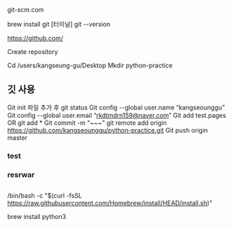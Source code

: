 ## 

git-scm.com

brew install git
[터미널] 
git --version

https://github.com/

Create repository

Cd /users/kangseung-gu/Desktop
Mkdir python-practice

## 깃 사용
Git init 
파일 추가 후 git status 
Git config --global user.name “kangseounggu”
Git config --global user.email “rkdtmdrn159@naver.com”
Git add test.pages OR git add *
Git commit -m “~~~”
git remote add origin https://github.com/kangseounggu/python-practice.git
Git push origin master

### test

### resrwar

## 
/bin/bash -c "$(curl -fsSL https://raw.githubusercontent.com/Homebrew/install/HEAD/install.sh)"

brew install python3